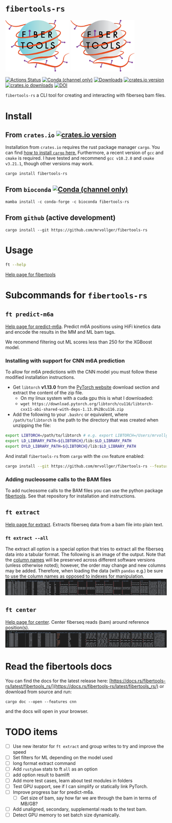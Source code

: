 ---
---
`fibertools-rs`
==============

<img src="./assets/img/fiber_tools_teal.png#gh-dark-mode-only" alt="fibertools-rs dark logo" width="200"/>
<img src="./assets/img/fiber_tools_grey.png#gh-light-mode-only" alt="fibertools-rs light logo" width="200"/>


[![Actions Status](https://github.com/mrvollger/fibertools-rs/workflows/CI/badge.svg)](https://github.com/mrvollger/fibertools-rs/actions)
[![Conda (channel only)](https://img.shields.io/conda/vn/bioconda/fibertools-rs?color=green)](https://anaconda.org/bioconda/fibertools-rs)
 [![Downloads](https://img.shields.io/conda/dn/bioconda/fibertools-rs?color=green)](https://anaconda.org/bioconda/fibertools-rs)
[![crates.io version](https://img.shields.io/crates/v/fibertools-rs)](https://crates.io/crates/fibertools-rs)
[![crates.io downloads](https://img.shields.io/crates/d/fibertools-rs?color=orange&label=downloads)](https://crates.io/crates/fibertools-rs)
[![DOI](https://zenodo.org/badge/517338593.svg)](https://zenodo.org/badge/latestdoi/517338593)

`fibertools-rs` a CLI tool for creating and interacting with fiberseq bam files.

# Install
## From `crates.io` [![crates.io version](https://img.shields.io/crates/v/fibertools-rs)](https://crates.io/crates/fibertools-rs)
Installation from `crates.io` requires the rust package manager `cargo`. You can find [how to install `cargo` here.](https://doc.rust-lang.org/cargo/getting-started/installation.html)
Furthermore, a recent version of `gcc` and `cmake` is required. I have tested and recommend `gcc v10.2.0` and `cmake v3.21.1`, though other versions may work.
```
cargo install fibertools-rs
```

## From `bioconda` [![Conda (channel only)](https://img.shields.io/conda/vn/bioconda/fibertools-rs?color=green)](https://anaconda.org/bioconda/fibertools-rs)
```
mamba install -c conda-forge -c bioconda fibertools-rs
```
## From `github` (active development)
```
cargo install --git https://github.com/mrvollger/fibertools-rs
```

# Usage
```bash
ft --help
```
[Help page for fibertools](/docs/ft--help.md)

# Subcommands for `fibertools-rs`
## `ft predict-m6a`
[Help page for predict-m6a](/docs/ft-predict-m6a-help.md). Predict m6A positions using HiFi kinetics data and encode the results in the MM and ML bam tags.

We recommend filtering out ML scores less than 250 for the XGBoost model.

### Installing with support for CNN m6A prediction
To allow for m6A predictions with the CNN model you must follow these modified installation instructions.
* Get `libtorch` **v1.13.0** from the [PyTorch website](https://pytorch.org/get-started/) download section and extract the content of the zip file.
    * On my linux system with a cuda gpu this is what I downloaded:
    * ```wget https://download.pytorch.org/libtorch/cu116/libtorch-cxx11-abi-shared-with-deps-1.13.0%2Bcu116.zip```
* Add the following to your `.bashrc` or equivalent, where `/path/to/libtorch` is the path to the directory that was created when unzipping the file:
```bash
export LIBTORCH=/path/to/libtorch # e.g. export LIBTORCH=/Users/mrvollger/lib/libtorch
export LD_LIBRARY_PATH=${LIBTORCH}/lib:$LD_LIBRARY_PATH
export DYLD_LIBRARY_PATH=${LIBTORCH}/lib:$LD_LIBRARY_PATH
```
And install `fibertools-rs` from `cargo` with the `cnn` feature enabled:
```bash
cargo install --git https://github.com/mrvollger/fibertools-rs --features cnn
```

### Adding nucleosome calls to the BAM files
To add nucleosome calls to the BAM files you can use the python package [fibertools](https://github.com/mrvollger/fibertools#add-nucleosomes-and-msps-to-a-fibertools-rs-m6a-bam). See that repository for installation and instructions.

## `ft extract`
[Help page for extract](/docs/ft-extract-help.md). Extracts fiberseq data from a bam file into plain text.
### `ft extract --all`
The extract all option is a special option that tries to extract all the fiberseq data into a tabular format. The following is an image of the output. Note that the [column names](/docs/ft-all-columns.md) will be preserved across different software versions (unless otherwise noted); however, the order may change and new columns may be added. Therefore, when loading the data (with `pandas` e.g.) be sure to use the column names as opposed to indexes for manipulation.
![ft-extract all](/assets/img/ft-extract-all.png)


## `ft center`
[Help page for center](/docs/ft-center-help.md). Center fiberseq reads (bam) around reference position(s).
![Center](/assets/img/center.png)


# Read the fibertools docs
You can find the docs for the latest release here:
[https://docs.rs/fibertools-rs/latest/fibertools_rs/](https://docs.rs/fibertools-rs/latest/fibertools_rs/)
or download from source and run:
```
cargo doc --open --features cnn
```
and the docs will open in your browser.

# TODO items
- [ ] Use new iterator for `ft extract` and group writes to try and improve the speed
- [ ] Set filters for ML depending on the model used
- [ ] long format extract command
- [ ] Add `rustybam` stats to ft `all` as an option
- [ ] add option result to bamlift
- [ ] Add more test cases, learn about test modules in folders
- [ ] Test GPU support, see if I can simplify or statically link PyTorch.
- [ ] Improve progress bar for predict-m6a.
    - [ ] Get size of bam, say how far we are through the bam in terms of MB/GB?
- [ ] Add unaligned, secondary, supplemental reads to the test bam.
- [ ] Detect GPU memory to set batch size dynamically.
